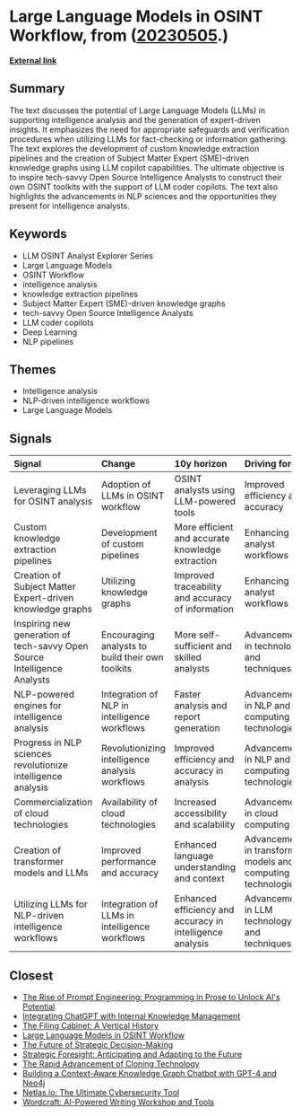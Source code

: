 # __Large Language Models in OSINT Workflow__, from ([20230505](https://kghosh.substack.com/p/20230505).)

__[External link](https://towardsdatascience.com/how-large-language-models-changed-my-entire-osint-workflow-35960099e258)__



## Summary

The text discusses the potential of Large Language Models (LLMs) in supporting intelligence analysis and the generation of expert-driven insights. It emphasizes the need for appropriate safeguards and verification procedures when utilizing LLMs for fact-checking or information gathering. The text explores the development of custom knowledge extraction pipelines and the creation of Subject Matter Expert (SME)-driven knowledge graphs using LLM copilot capabilities. The ultimate objective is to inspire tech-savvy Open Source Intelligence Analysts to construct their own OSINT toolkits with the support of LLM coder copilots. The text also highlights the advancements in NLP sciences and the opportunities they present for intelligence analysts.

## Keywords

* LLM OSINT Analyst Explorer Series
* Large Language Models
* OSINT Workflow
* intelligence analysis
* knowledge extraction pipelines
* Subject Matter Expert (SME)-driven knowledge graphs
* tech-savvy Open Source Intelligence Analysts
* LLM coder copilots
* Deep Learning
* NLP pipelines

## Themes

* Intelligence analysis
* NLP-driven intelligence workflows
* Large Language Models

## Signals

| Signal                                                                   | Change                                           | 10y horizon                                               | Driving force                                                 |
|:-------------------------------------------------------------------------|:-------------------------------------------------|:----------------------------------------------------------|:--------------------------------------------------------------|
| Leveraging LLMs for OSINT analysis                                       | Adoption of LLMs in OSINT workflow               | OSINT analysts using LLM-powered tools                    | Improved efficiency and accuracy                              |
| Custom knowledge extraction pipelines                                    | Development of custom pipelines                  | More efficient and accurate knowledge extraction          | Enhancing analyst workflows                                   |
| Creation of Subject Matter Expert-driven knowledge graphs                | Utilizing knowledge graphs                       | Improved traceability and accuracy of information         | Enhancing analyst workflows                                   |
| Inspiring new generation of tech-savvy Open Source Intelligence Analysts | Encouraging analysts to build their own toolkits | More self-sufficient and skilled analysts                 | Advancement in technology and techniques                      |
| NLP-powered engines for intelligence analysis                            | Integration of NLP in intelligence workflows     | Faster analysis and report generation                     | Advancement in NLP and computing technologies                 |
| Progress in NLP sciences revolutionize intelligence analysis             | Revolutionizing intelligence analysis workflows  | Improved efficiency and accuracy in analysis              | Advancements in NLP and computing technologies                |
| Commercialization of cloud technologies                                  | Availability of cloud technologies               | Increased accessibility and scalability                   | Advancements in cloud computing                               |
| Creation of transformer models and LLMs                                  | Improved performance and accuracy                | Enhanced language understanding and context               | Advancements in transformer models and computing technologies |
| Utilizing LLMs for NLP-driven intelligence workflows                     | Integration of LLMs in intelligence workflows    | Enhanced efficiency and accuracy in intelligence analysis | Advancements in LLM technology and techniques                 |

## Closest

* [The Rise of Prompt Engineering: Programming in Prose to Unlock AI's Potential](53018e7a9d2e14b74909db8761a9cd9d)
* [Integrating ChatGPT with Internal Knowledge Management](977ac6628e9192d07524905819496121)
* [The Filing Cabinet: A Vertical History](b074eff3e846c24db97af8524929939a)
* [Large Language Models in OSINT Workflow](5cf4407dc6fa3889e047c658e27c4ccf)
* [The Future of Strategic Decision-Making](c474eac8117547a89cac2c805652df9c)
* [Strategic Foresight: Anticipating and Adapting to the Future](40a99c098bad8dda821b757d8d88a80a)
* [The Rapid Advancement of Cloning Technology](3827e85d7b233b583bd7e01c435cf758)
* [Building a Context-Aware Knowledge Graph Chatbot with GPT-4 and Neo4j](af12c099700e76b62f6990530a12edfa)
* [Netlas.io: The Ultimate Cybersecurity Tool](ae919b08f9b58de655abd2fea03c1169)
* [Wordcraft: AI-Powered Writing Workshop and Tools](3acd488d3b86b4637bd78d0f3f3e0e65)